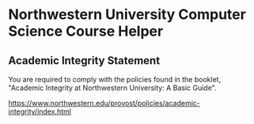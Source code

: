 # Northwestern University Computer Science Course Helper

## Academic Integrity Statement

You are required to comply with the policies found in the booklet, "Academic Integrity at
Northwestern University: A Basic Guide".


https://www.northwestern.edu/provost/policies/academic-integrity/index.html 

